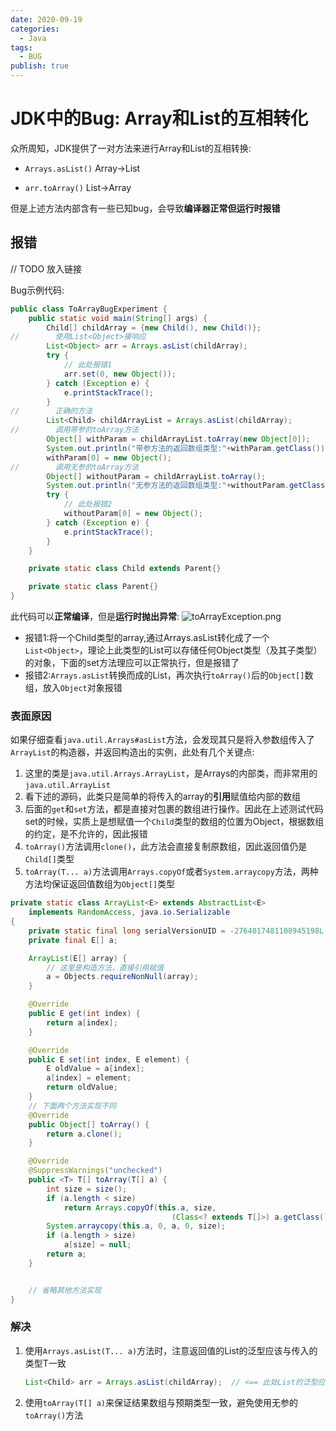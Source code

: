 ```yaml
---
date: 2020-09-19
categories:
  - Java
tags:
  - BUG
publish: true
---
```


# JDK中的Bug: Array和List的互相转化

​众所周知，JDK提供了一对方法来进行Array和List的互相转换:

- ```Arrays.asList()```  Array->List

- ```arr.toArray()```  List->Array

但是上述方法内部含有一些已知bug，会导致**编译器正常但运行时报错**

## 报错

// TODO 放入链接

Bug示例代码:

```java
public class ToArrayBugExperiment {
    public static void main(String[] args) {
        Child[] childArray = {new Child(), new Child()};
//        使用List<Object>接响应
        List<Object> arr = Arrays.asList(childArray);  
        try {
            // 此处报错1
            arr.set(0, new Object());
        } catch (Exception e) {
            e.printStackTrace();
        }
//        正确的方法
        List<Child> childArrayList = Arrays.asList(childArray);
//        调用带参的toArray方法
        Object[] withParam = childArrayList.toArray(new Object[0]);
        System.out.println("带参方法的返回数组类型:"+withParam.getClass());
        withParam[0] = new Object();
//        调用无参的toArray方法
        Object[] withoutParam = childArrayList.toArray();
        System.out.println("无参方法的返回数组类型:"+withoutParam.getClass());
        try {
            // 此处报错2
            withoutParam[0] = new Object();
        } catch (Exception e) {
            e.printStackTrace();
        }
    }

    private static class Child extends Parent{}

    private static class Parent{}
}
```

此代码可以**正常编译**，但是**运行时抛出异常**:
![toArrayException.png](https://cdn.jsdelivr.net/gh/kkyeer/picbed/toArrayException.png.png)

- 报错1:将一个Child类型的array,通过Arrays.asList转化成了一个```List<Object>```，理论上此类型的List可以存储任何Object类型（及其子类型）的对象，下面的set方法理应可以正常执行，但是报错了
- 报错2:```Arrays.asList```转换而成的List，再次执行```toArray()```后的```Object[]```数组，放入```Object```对象报错

### 表面原因

如果仔细查看```java.util.Arrays#asList```方法，会发现其只是将入参数组传入了```ArrayList```的构造器，并返回构造出的实例，此处有几个关键点:

1. 这里的类是```java.util.Arrays.ArrayList```，是Arrays的内部类，而非常用的```java.util.ArrayList```
2. 看下述的源码，此类只是简单的将传入的array的**引用**赋值给内部的数组
3. 后面的```get```和```set```方法，都是直接对包裹的数组进行操作。因此在上述测试代码set的时候，实质上是想赋值一个```Child```类型的数组的位置为Object，根据数组的约定，是不允许的，因此报错
4. ```toArray()```方法调用```clone()```，此方法会直接复制原数组，因此返回值仍是```Child[]```类型
5. ```toArray(T... a)```方法调用```Arrays.copyOf```或者```System.arraycopy```方法，两种方法均保证返回值数组为```Object[]```类型

```java
private static class ArrayList<E> extends AbstractList<E>
    implements RandomAccess, java.io.Serializable
{
    private static final long serialVersionUID = -2764017481108945198L;
    private final E[] a;

    ArrayList(E[] array) {
        // 这里是构造方法，直接引用赋值
        a = Objects.requireNonNull(array);
    }

    @Override
    public E get(int index) {
        return a[index];
    }

    @Override
    public E set(int index, E element) {
        E oldValue = a[index];
        a[index] = element;
        return oldValue;
    }
    // 下面两个方法实现不同
    @Override
    public Object[] toArray() {
        return a.clone();
    }

    @Override
    @SuppressWarnings("unchecked")
    public <T> T[] toArray(T[] a) {
        int size = size();
        if (a.length < size)
            return Arrays.copyOf(this.a, size,
                                    (Class<? extends T[]>) a.getClass());
        System.arraycopy(this.a, 0, a, 0, size);
        if (a.length > size)
            a[size] = null;
        return a;
    }


    // 省略其他方法实现
}
```

### 解决

1. 使用```Arrays.asList(T... a)```方法时，注意返回值的List的泛型应该与传入的类型T一致

    ```java
    List<Child> arr = Arrays.asList(childArray);  // <== 此处List的泛型应为Child，不能随便修改
    ```

2. 使用```toArray(T[] a)```来保证结果数组与预期类型一致，避免使用无参的```toArray()```方法